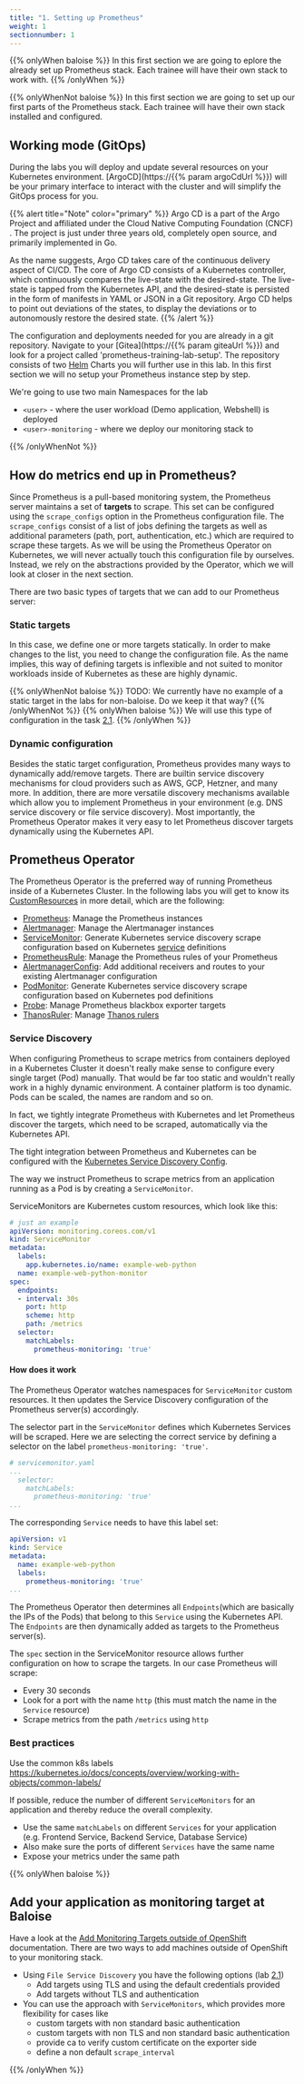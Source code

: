 ```yaml
---
title: "1. Setting up Prometheus"
weight: 1
sectionnumber: 1
---
```


{{% onlyWhen baloise %}}
In this first section we are going to eplore the already set up Prometheus stack. Each trainee will have their own stack to work with.
{{% /onlyWhen %}}

{{% onlyWhenNot baloise %}}
In this first section we are going to set up our first parts of the Prometheus stack. Each trainee will have their own stack installed and configured.


## Working mode (GitOps)

During the labs you will deploy and update several resources on your Kubernetes environment. [ArgoCD](https://{{% param argoCdUrl %}}) will be your primary interface to interact with the cluster and will simplify the GitOps process for you.

{{% alert title="Note" color="primary" %}}
Argo CD is a part of the Argo Project and affiliated under the Cloud Native Computing Foundation (CNCF) . The project is just under three years old, completely open source, and primarily implemented in Go.

As the name suggests, Argo CD takes care of the continuous delivery aspect of CI/CD. The core of Argo CD consists of a Kubernetes controller, which continuously compares the live-state with the desired-state. The live-state is tapped from the Kubernetes API, and the desired-state is persisted in the form of manifests in YAML or JSON in a Git repository. Argo CD helps to point out deviations of the states, to display the deviations or to autonomously restore the desired state.
{{% /alert %}}

The configuration and deployments needed for you are already in a git repository. Navigate to your [Gitea](https://{{% param giteaUrl %}}) and look for a project called 'prometheus-training-lab-setup'. The repository consists of two [Helm](https://helm.sh/) Charts you will further use in this lab. In this first section we will no setup your Prometheus instance step by step.

We're going to use two main Namespaces for the lab

* `<user>` - where the user workload (Demo application, Webshell) is deployed
* `<user>-monitoring` - where we deploy our monitoring stack to

{{% /onlyWhenNot %}}


## How do metrics end up in Prometheus?

Since Prometheus is a pull-based monitoring system, the Prometheus server maintains a set of **targets** to scrape. This set can be configured using the `scrape_configs` option in the Prometheus configuration file. The `scrape_configs` consist of a list of jobs defining the targets as well as additional parameters (path, port, authentication, etc.) which are required to scrape these targets. As we will be using the Prometheus Operator on Kubernetes, we will never actually touch this configuration file by ourselves. Instead, we rely on the abstractions provided by the Operator, which we will look at closer in the next section.

There are two basic types of targets that we can add to our Prometheus server:

### Static targets

In this case, we define one or more targets statically. In order to make changes to the list, you need to change the configuration file. As the name implies, this way of defining targets is inflexible and not suited to monitor workloads inside of Kubernetes as these are highly dynamic.

{{% onlyWhenNot baloise %}}
TODO: We currently have no example of a static target in the labs for non-baloise. Do we keep it that way?
{{% /onlyWhenNot %}}
{{% onlyWhen baloise %}}
We will use this type of configuration in the task [2.1](/docs/02/labs/21-baloise/).
{{% /onlyWhen %}}

### Dynamic configuration

Besides the static target configuration, Prometheus provides many ways to dynamically add/remove targets. There are builtin service discovery mechanisms for cloud providers such as AWS, GCP, Hetzner, and many more. In addition, there are more versatile discovery mechanisms available which allow you to implement Prometheus in your environment (e.g. DNS service discovery or file service discovery). Most importantly, the Prometheus Operator makes it very easy to let Prometheus discover targets dynamically using the Kubernetes API.

## Prometheus Operator

The Prometheus Operator is the preferred way of running Prometheus inside of a Kubernetes Cluster. In the following labs you will get to know its [CustomResources](https://kubernetes.io/docs/concepts/extend-kubernetes/api-extension/custom-resources/) in more detail, which are the following:

* [Prometheus](https://github.com/prometheus-operator/prometheus-operator/blob/master/Documentation/api.md#prometheus): Manage the Prometheus instances
* [Alertmanager](https://github.com/prometheus-operator/prometheus-operator/blob/master/Documentation/api.md#alertmanager): Manage the Alertmanager instances
* [ServiceMonitor](https://github.com/prometheus-operator/prometheus-operator/blob/master/Documentation/api.md#servicemonitor): Generate Kubernetes service discovery scrape configuration based on Kubernetes [service](https://kubernetes.io/docs/concepts/services-networking/service/) definitions
* [PrometheusRule](https://github.com/prometheus-operator/prometheus-operator/blob/master/Documentation/api.md#prometheusrule): Manage the Prometheus rules of your Prometheus
* [AlertmanagerConfig](https://github.com/prometheus-operator/prometheus-operator/blob/master/Documentation/api.md#alertmanagerconfig): Add additional receivers and routes to your existing Alertmanager configuration
* [PodMonitor](https://github.com/prometheus-operator/prometheus-operator/blob/master/Documentation/api.md#podmonitor): Generate Kubernetes service discovery scrape configuration based on Kubernetes pod definitions
* [Probe](https://github.com/prometheus-operator/prometheus-operator/blob/master/Documentation/api.md#probe): Manage Prometheus blackbox exporter targets
* [ThanosRuler](https://github.com/prometheus-operator/prometheus-operator/blob/master/Documentation/api.md#thanosruler): Manage [Thanos rulers](https://github.com/thanos-io/thanos/blob/main/docs/components/rule.md)

### Service Discovery

When configuring Prometheus to scrape metrics from containers deployed in a Kubernetes Cluster it doesn't really make sense to configure every single target (Pod) manually. That would be far too static and wouldn't really work in a highly dynamic environment. A container platform is too dynamic. Pods can be scaled, the names are random and so on.

In fact, we tightly integrate Prometheus with Kubernetes and let Prometheus discover the targets, which need to be scraped, automatically via the Kubernetes API.

The tight integration between Prometheus and Kubernetes can be configured with the [Kubernetes Service Discovery Config](https://prometheus.io/docs/prometheus/latest/configuration/configuration/#kubernetes_sd_config).

The way we instruct Prometheus to scrape metrics from an application running as a Pod is by creating a `ServiceMonitor`.

ServiceMonitors are Kubernetes custom resources, which look like this:

```yaml
# just an example
apiVersion: monitoring.coreos.com/v1
kind: ServiceMonitor
metadata:
  labels:
    app.kubernetes.io/name: example-web-python
  name: example-web-python-monitor
spec:
  endpoints:
  - interval: 30s
    port: http
    scheme: http
    path: /metrics
  selector:
    matchLabels:
      prometheus-monitoring: 'true'
```

#### How does it work

The Prometheus Operator watches namespaces for `ServiceMonitor` custom resources. It then updates the Service Discovery configuration of the Prometheus server(s) accordingly.

The selector part in the `ServiceMonitor` defines which Kubernetes Services will be scraped. Here we are selecting the correct service by defining a selector on the label `prometheus-monitoring: 'true'`.

```yaml
# servicemonitor.yaml
...
  selector:
    matchLabels:
      prometheus-monitoring: 'true'
...
```

The corresponding `Service` needs to have this label set:

```yaml
apiVersion: v1
kind: Service
metadata:
  name: example-web-python
  labels:
    prometheus-monitoring: 'true'
...
```

The Prometheus Operator then determines all `Endpoints`(which are basically the IPs of the Pods) that belong to this `Service` using the Kubernetes API. The `Endpoints` are then dynamically added as targets to the Prometheus server(s).

The `spec` section in the ServiceMonitor resource allows further configuration on how to scrape the targets.
In our case Prometheus will scrape:

* Every 30 seconds
* Look for a port with the name `http` (this must match the name in the `Service` resource)
* Scrape metrics from the path `/metrics` using `http`

### Best practices

Use the common k8s labels <https://kubernetes.io/docs/concepts/overview/working-with-objects/common-labels/>

If possible, reduce the number of different `ServiceMonitors` for an application and thereby reduce the overall complexity.

* Use the same `matchLabels` on different `Services` for your application (e.g. Frontend Service, Backend Service, Database Service)
* Also make sure the ports of different `Services` have the same name
* Expose your metrics under the same path

{{% onlyWhen baloise %}}

## Add your application as monitoring target at Baloise

Have a look at the [Add Monitoring Targets outside of OpenShift](https://confluence.baloisenet.com/atlassian/display/BALMATE/02+-+Add+your+application+as+monitoring+target#id-02Addyourapplicationasmonitoringtarget-AddMonitoringTargetsoutsideofOpenShift) documentation. There are two ways to add machines outside of OpenShift to your monitoring stack.

* Using `File Service Discovery` you have the following options (lab [2.1](/docs/02/labs/21-baloise/))
  * Add targets using TLS and using the default credentials provided
  * Add targets without TLS and authentication
* You can use the approach with `ServiceMonitors`, which provides more flexibility for cases like
  * custom targets with non standard basic authentication
  * custom targets with non TLS and non standard basic authentication
  * provide ca to verify custom certificate on the exporter side
  * define a non default `scrape_interval`

{{% /onlyWhen %}}

